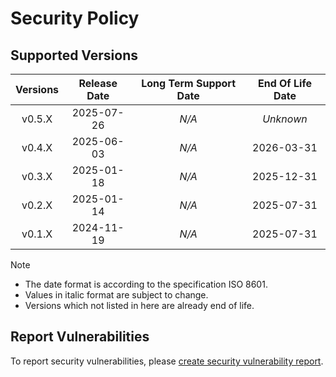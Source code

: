 # Security Policy

## Supported Versions

| **Versions** | **Release Date** | **Long Term Support Date** | **End Of Life Date** |
|:-:|:-:|:-:|:-:|
| v0.5.X | 2025-07-26 | *N/A* | *Unknown* |
| v0.4.X | 2025-06-03 | *N/A* | 2026-03-31 |
| v0.3.X | 2025-01-18 | *N/A* | 2025-12-31 |
| v0.2.X | 2025-01-14 | *N/A* | 2025-07-31 |
| v0.1.X | 2024-11-19 | *N/A* | 2025-07-31 |

> [!NOTE]
> - The date format is according to the specification ISO 8601.
> - Values in italic format are subject to change.
> - Versions which not listed in here are already end of life.

## Report Vulnerabilities

To report security vulnerabilities, please [create security vulnerability report](https://github.com/hugoalh/hugoalh/blob/main/guides/universal-contributing.md#create-security-vulnerability-report).
